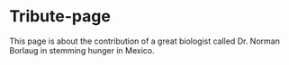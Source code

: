 # Tribute-page
This page is about the contribution of a great biologist called Dr. Norman Borlaug in stemming hunger in Mexico.

